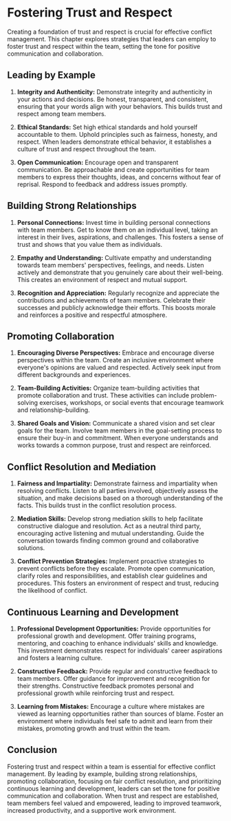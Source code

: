 Fostering Trust and Respect
====================================

Creating a foundation of trust and respect is crucial for effective conflict management. This chapter explores strategies that leaders can employ to foster trust and respect within the team, setting the tone for positive communication and collaboration.

**Leading by Example**
----------------------

1. **Integrity and Authenticity:** Demonstrate integrity and authenticity in your actions and decisions. Be honest, transparent, and consistent, ensuring that your words align with your behaviors. This builds trust and respect among team members.

2. **Ethical Standards:** Set high ethical standards and hold yourself accountable to them. Uphold principles such as fairness, honesty, and respect. When leaders demonstrate ethical behavior, it establishes a culture of trust and respect throughout the team.

3. **Open Communication:** Encourage open and transparent communication. Be approachable and create opportunities for team members to express their thoughts, ideas, and concerns without fear of reprisal. Respond to feedback and address issues promptly.

**Building Strong Relationships**
---------------------------------

1. **Personal Connections:** Invest time in building personal connections with team members. Get to know them on an individual level, taking an interest in their lives, aspirations, and challenges. This fosters a sense of trust and shows that you value them as individuals.

2. **Empathy and Understanding:** Cultivate empathy and understanding towards team members' perspectives, feelings, and needs. Listen actively and demonstrate that you genuinely care about their well-being. This creates an environment of respect and mutual support.

3. **Recognition and Appreciation:** Regularly recognize and appreciate the contributions and achievements of team members. Celebrate their successes and publicly acknowledge their efforts. This boosts morale and reinforces a positive and respectful atmosphere.

**Promoting Collaboration**
---------------------------

1. **Encouraging Diverse Perspectives:** Embrace and encourage diverse perspectives within the team. Create an inclusive environment where everyone's opinions are valued and respected. Actively seek input from different backgrounds and experiences.

2. **Team-Building Activities:** Organize team-building activities that promote collaboration and trust. These activities can include problem-solving exercises, workshops, or social events that encourage teamwork and relationship-building.

3. **Shared Goals and Vision:** Communicate a shared vision and set clear goals for the team. Involve team members in the goal-setting process to ensure their buy-in and commitment. When everyone understands and works towards a common purpose, trust and respect are reinforced.

**Conflict Resolution and Mediation**
-------------------------------------

1. **Fairness and Impartiality:** Demonstrate fairness and impartiality when resolving conflicts. Listen to all parties involved, objectively assess the situation, and make decisions based on a thorough understanding of the facts. This builds trust in the conflict resolution process.

2. **Mediation Skills:** Develop strong mediation skills to help facilitate constructive dialogue and resolution. Act as a neutral third party, encouraging active listening and mutual understanding. Guide the conversation towards finding common ground and collaborative solutions.

3. **Conflict Prevention Strategies:** Implement proactive strategies to prevent conflicts before they escalate. Promote open communication, clarify roles and responsibilities, and establish clear guidelines and procedures. This fosters an environment of respect and trust, reducing the likelihood of conflict.

**Continuous Learning and Development**
---------------------------------------

1. **Professional Development Opportunities:** Provide opportunities for professional growth and development. Offer training programs, mentoring, and coaching to enhance individuals' skills and knowledge. This investment demonstrates respect for individuals' career aspirations and fosters a learning culture.

2. **Constructive Feedback:** Provide regular and constructive feedback to team members. Offer guidance for improvement and recognition for their strengths. Constructive feedback promotes personal and professional growth while reinforcing trust and respect.

3. **Learning from Mistakes:** Encourage a culture where mistakes are viewed as learning opportunities rather than sources of blame. Foster an environment where individuals feel safe to admit and learn from their mistakes, promoting growth and trust within the team.

**Conclusion**
--------------

Fostering trust and respect within a team is essential for effective conflict management. By leading by example, building strong relationships, promoting collaboration, focusing on fair conflict resolution, and prioritizing continuous learning and development, leaders can set the tone for positive communication and collaboration. When trust and respect are established, team members feel valued and empowered, leading to improved teamwork, increased productivity, and a supportive work environment.
